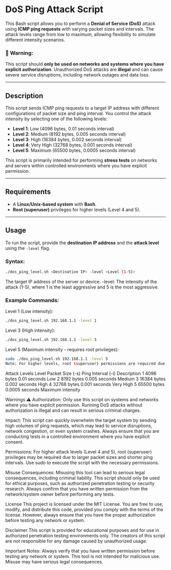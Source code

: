 # DoS Ping Attack Script

This Bash script allows you to perform a **Denial of Service (DoS)** attack using **ICMP ping requests** with varying packet sizes and intervals. The attack levels range from low to maximum, allowing flexibility to simulate different intensity scenarios.

### 🚨 **Warning**:
This script should **only be used on networks and systems where you have explicit authorization**. Unauthorized DoS attacks are **illegal** and can cause severe service disruptions, including network outages and data loss.

---

## Description

This script sends ICMP ping requests to a target IP address with different configurations of packet size and ping interval. You control the attack intensity by selecting one of the following levels:

- **Level 1**: Low (4096 bytes, 0.01 seconds interval)
- **Level 2**: Medium (8192 bytes, 0.005 seconds interval)
- **Level 3**: High (16384 bytes, 0.002 seconds interval)
- **Level 4**: Very High (32768 bytes, 0.001 seconds interval)
- **Level 5**: Maximum (65500 bytes, 0.0005 seconds interval)

This script is primarily intended for performing **stress tests** on networks and servers within controlled environments where you have explicit permission.

---

## Requirements

- A **Linux/Unix-based system** with **Bash**.
- **Root (superuser)** privileges for higher levels (Level 4 and 5).

---

## Usage

To run the script, provide the **destination IP address** and the **attack level** using the `-level` flag.

### Syntax:

```bash
./dos_ping_level.sh <Destination IP> -level <Level (1-5)>
```

<Destination IP> The target IP address of the server or device.
-level: The intensity of the attack (1-5), where 1 is the least aggressive and 5 is the most aggressive.


### Example Commands:

Level 1 (Low intensity):

```bash
./dos_ping_level.sh 192.168.1.1 -level 1
```

Level 3 (High intensity):

```bash
./dos_ping_level.sh 192.168.1.1 -level 3
```

Level 5 (Maximum intensity - requires root privileges):

```bash
sudo ./dos_ping_level.sh 192.168.1.1 -level 5
Note: For higher levels, root (superuser) permissions are required due to larger packet sizes and faster ping intervals. Use sudo as necessary.
```

Attack Levels
Level	Packet Size (-s)	Ping Interval (-i)	Description
1	4096 bytes	0.01 seconds	Low
2	8192 bytes	0.005 seconds	Medium
3	16384 bytes	0.002 seconds	High
4	32768 bytes	0.001 seconds	Very High
5	65500 bytes	0.0005 seconds	Maximum intensity


Warnings ⚠️
Authorization:
Only use this script on systems and networks where you have explicit permission. Running DoS attacks without authorization is illegal and can result in serious criminal charges.

Impact:
This script can quickly overwhelm the target system by sending high volumes of ping requests, which may lead to service disruptions, network congestion, or even system crashes. Always ensure that you are conducting tests in a controlled environment where you have explicit consent.

Permissions:
For higher attack levels (Level 4 and 5), root (superuser) privileges may be required due to larger packet sizes and shorter ping intervals. Use sudo to execute the script with the necessary permissions.

Misuse Consequences:
Misusing this tool can lead to serious legal consequences, including criminal liability. This script should only be used for ethical purposes, such as authorized penetration testing or security research. Always confirm that you have written permission from the network/system owner before performing any tests.



License
This project is licensed under the MIT License. You are free to use, modify, and distribute this code, provided you comply with the terms of the license. However, always ensure that you have the proper authorization before testing any network or system.

Disclaimer
This script is provided for educational purposes and for use in authorized penetration testing environments only. The creators of this script are not responsible for any damage caused by unauthorized usage.

Important Notes:
Always verify that you have written permission before testing any network or system.
This tool is not intended for malicious use. Misuse may have serious legal consequences.












